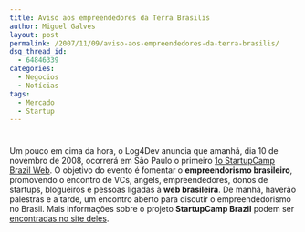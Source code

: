 ```yaml
---
title: Aviso aos empreendedores da Terra Brasilis
author: Miguel Galves
layout: post
permalink: /2007/11/09/aviso-aos-empreendedores-da-terra-brasilis/
dsq_thread_id:
  - 64846339
categories:
  - Negocios
  - Notícias
tags:
  - Mercado
  - Startup
---
```

# 

Um pouco em cima da hora, o Log4Dev anuncia que amanhã, dia 10 de novembro de 2008, ocorrerá em São Paulo o primeiro [1o StartupCamp Brazil Web][1]. O objetivo do evento é fomentar o **empreendorismo brasileiro**, promovendo o encontro de VCs, angels, empreendedores, donos de startups, blogueiros e pessoas ligadas à **web brasileira**. De manhã, haverão palestras e a tarde, um encontro aberto para discutir o empreendedorismo no Brasil. Mais informações sobre o projeto **StartupCamp Brazil** podem ser [encontradas no site deles][2]. 

 [1]: http://www.startupcamp.com.br/eventos.html
 [2]: http://www.startupcamp.com.br/